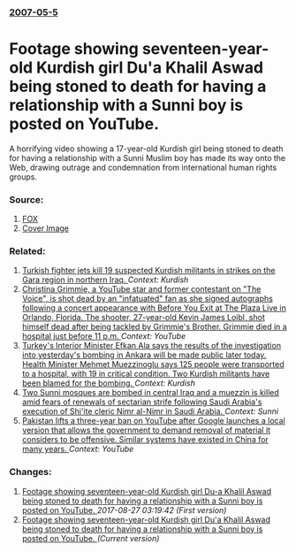 ### [2007-05-5](/news/2007/05/5/index.md)

#  Footage showing seventeen-year-old Kurdish girl Du'a Khalil Aswad being stoned to death for having a relationship with a Sunni boy is posted on YouTube. 

A horrifying video showing a 17-year-old Kurdish girl being stoned to death for having a relationship with a Sunni Muslim boy has made its way onto the Web, drawing outrage and condemnation from international human rights groups.


### Source:

1. [FOX](http://www.foxnews.com/story/0,2933,270111,00.html)
1. [Cover Image](http://www.foxnews.com/content/dam/fox-news/logo/og-fn-foxnews.jpg)

### Related:

1. [ Turkish fighter jets kill 19 suspected Kurdish militants in strikes on the Gara region in northern Iraq. ](/news/2016/12/10/turkish-fighter-jets-kill-19-suspected-kurdish-militants-in-strikes-on-the-gara-region-in-northern-iraq.md) _Context: Kurdish_
2. [Christina Grimmie, a YouTube star and former contestant on "The Voice", is shot dead by an "infatuated" fan as she signed autographs following a concert appearance with Before You Exit at The Plaza Live in Orlando, Florida. The shooter, 27-year-old Kevin James Loibl, shot himself dead after being tackled by Grimmie's Brother. Grimmie died in a hospital just before 11 p.m. ](/news/2016/06/10/christina-grimmie-a-youtube-star-and-former-contestant-on-the-voice-is-shot-dead-by-an-infatuated-fan-as-she-signed-autographs-followi.md) _Context: YouTube_
3. [Turkey's Interior Minister Efkan Ala says the results of the investigation into yesterday's bombing in Ankara will be made public later today. Health Minister Mehmet Muezzinoglu says 125 people were transported to a hospital, with 19 in critical condition. Two Kurdish militants have been blamed for the bombing. ](/news/2016/03/14/turkeyas-interior-minister-efkan-ala-says-the-results-of-the-investigation-into-yesterday-s-bombing-in-ankara-will-be-made-public-later-to.md) _Context: Kurdish_
4. [Two Sunni mosques are bombed in central Iraq and a muezzin is killed amid fears of renewals of sectarian strife following Saudi Arabia's execution of Shi'ite cleric Nimr al-Nimr in Saudi Arabia. ](/news/2016/01/4/two-sunni-mosques-are-bombed-in-central-iraq-and-a-muezzin-is-killed-amid-fears-of-renewals-of-sectarian-strife-following-saudi-arabia-s-exe.md) _Context: Sunni_
5. [Pakistan lifts a three-year ban on YouTube after Google launches a local version that allows the government to demand removal of material it considers to be offensive. Similar systems have existed in China for many years. ](/news/2016/01/19/pakistan-lifts-a-three-year-ban-on-youtube-after-google-launches-a-local-version-that-allows-the-government-to-demand-removal-of-material-it.md) _Context: YouTube_

### Changes:

1. [ Footage showing seventeen-year-old Kurdish girl Du-a Khalil Aswad being stoned to death for having a relationship with a Sunni boy is posted on YouTube. ](/news/2007/05/5/footage-showing-seventeen-year-old-kurdish-girl-du-a-khalil-aswad-being-stoned-to-death-for-having-a-relationship-with-a-sunni-boy-is-pos.md) _2017-08-27 03:19:42 (First version)_
1. [ Footage showing seventeen-year-old Kurdish girl Du'a Khalil Aswad being stoned to death for having a relationship with a Sunni boy is posted on YouTube. ](/news/2007/05/5/footage-showing-seventeen-year-old-kurdish-girl-duaa-khalil-aswad-being-stoned-to-death-for-having-a-relationship-with-a-sunni-boy-is-pos.md) _(Current version)_
